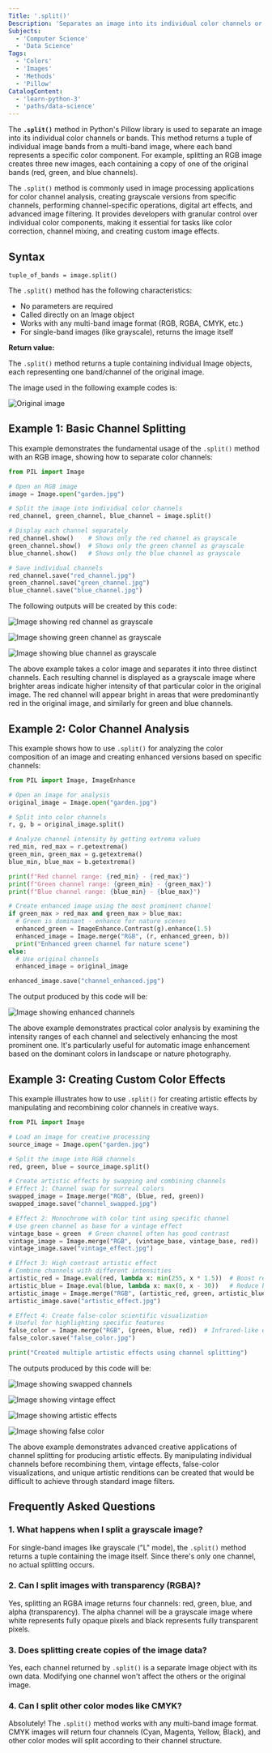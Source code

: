 ```yaml
---
Title: '.split()'
Description: 'Separates an image into its individual color channels or bands.'
Subjects:
  - 'Computer Science'
  - 'Data Science'
Tags:
  - 'Colors'
  - 'Images'
  - 'Methods'
  - 'Pillow'
CatalogContent:
  - 'learn-python-3'
  - 'paths/data-science'
---
```


The **`.split()`** method in Python's Pillow library is used to separate an image into its individual color channels or bands. This method returns a tuple of individual image bands from a multi-band image, where each band represents a specific color component. For example, splitting an RGB image creates three new images, each containing a copy of one of the original bands (red, green, and blue channels).

The `.split()` method is commonly used in image processing applications for color channel analysis, creating grayscale versions from specific channels, performing channel-specific operations, digital art effects, and advanced image filtering. It provides developers with granular control over individual color components, making it essential for tasks like color correction, channel mixing, and creating custom image effects.

## Syntax

```pseudo
tuple_of_bands = image.split()
```

The `.split()` method has the following characteristics:

- No parameters are required
- Called directly on an Image object
- Works with any multi-band image format (RGB, RGBA, CMYK, etc.)
- For single-band images (like grayscale), returns the image itself

**Return value:**

The `.split()` method returns a tuple containing individual Image objects, each representing one band/channel of the original image.

The image used in the following example codes is:

![Original image](https://raw.githubusercontent.com/Codecademy/docs/main/media/garden.jpg)

## Example 1: Basic Channel Splitting

This example demonstrates the fundamental usage of the `.split()` method with an RGB image, showing how to separate color channels:

```py
from PIL import Image

# Open an RGB image
image = Image.open("garden.jpg")

# Split the image into individual color channels
red_channel, green_channel, blue_channel = image.split()

# Display each channel separately
red_channel.show()    # Shows only the red channel as grayscale
green_channel.show()  # Shows only the green channel as grayscale
blue_channel.show()   # Shows only the blue channel as grayscale

# Save individual channels
red_channel.save("red_channel.jpg")
green_channel.save("green_channel.jpg")
blue_channel.save("blue_channel.jpg")
```

The following outputs will be created by this code:

![Image showing red channel as grayscale](https://raw.githubusercontent.com/Codecademy/docs/main/media/red_channel.jpg)

![Image showing green channel as grayscale](https://raw.githubusercontent.com/Codecademy/docs/main/media/green_channel.jpg)

![Image showing blue channel as grayscale](https://raw.githubusercontent.com/Codecademy/docs/main/media/blue_channel.jpg)

The above example takes a color image and separates it into three distinct channels. Each resulting channel is displayed as a grayscale image where brighter areas indicate higher intensity of that particular color in the original image. The red channel will appear bright in areas that were predominantly red in the original image, and similarly for green and blue channels.

## Example 2: Color Channel Analysis

This example shows how to use `.split()` for analyzing the color composition of an image and creating enhanced versions based on specific channels:

```py
from PIL import Image, ImageEnhance

# Open an image for analysis
original_image = Image.open("garden.jpg")

# Split into color channels
r, g, b = original_image.split()

# Analyze channel intensity by getting extrema values
red_min, red_max = r.getextrema()
green_min, green_max = g.getextrema()
blue_min, blue_max = b.getextrema()

print(f"Red channel range: {red_min} - {red_max}")
print(f"Green channel range: {green_min} - {green_max}")
print(f"Blue channel range: {blue_min} - {blue_max}")

# Create enhanced image using the most prominent channel
if green_max > red_max and green_max > blue_max:
  # Green is dominant - enhance for nature scenes
  enhanced_green = ImageEnhance.Contrast(g).enhance(1.5)
  enhanced_image = Image.merge("RGB", (r, enhanced_green, b))
  print("Enhanced green channel for nature scene")
else:
  # Use original channels
  enhanced_image = original_image

enhanced_image.save("channel_enhanced.jpg")
```

The output produced by this code will be:

![Image showing enhanced channels](https://raw.githubusercontent.com/Codecademy/docs/main/media/channel_enhanced.jpg)

The above example demonstrates practical color analysis by examining the intensity ranges of each channel and selectively enhancing the most prominent one. It's particularly useful for automatic image enhancement based on the dominant colors in landscape or nature photography.

## Example 3: Creating Custom Color Effects

This example illustrates how to use `.split()` for creating artistic effects by manipulating and recombining color channels in creative ways.

```py
from PIL import Image

# Load an image for creative processing
source_image = Image.open("garden.jpg")

# Split the image into RGB channels
red, green, blue = source_image.split()

# Create artistic effects by swapping and combining channels
# Effect 1: Channel swap for surreal colors
swapped_image = Image.merge("RGB", (blue, red, green))
swapped_image.save("channel_swapped.jpg")

# Effect 2: Monochrome with color tint using specific channel
# Use green channel as base for a vintage effect
vintage_base = green  # Green channel often has good contrast
vintage_image = Image.merge("RGB", (vintage_base, vintage_base, red))
vintage_image.save("vintage_effect.jpg")

# Effect 3: High contrast artistic effect
# Combine channels with different intensities
artistic_red = Image.eval(red, lambda x: min(255, x * 1.5))  # Boost red
artistic_blue = Image.eval(blue, lambda x: max(0, x - 30))   # Reduce blue
artistic_image = Image.merge("RGB", (artistic_red, green, artistic_blue))
artistic_image.save("artistic_effect.jpg")

# Effect 4: Create false-color scientific visualization
# Useful for highlighting specific features
false_color = Image.merge("RGB", (green, blue, red))  # Infrared-like effect
false_color.save("false_color.jpg")

print("Created multiple artistic effects using channel splitting")
```

The outputs produced by this code will be:

![Image showing swapped channels](https://raw.githubusercontent.com/Codecademy/docs/main/media/channel_swapped.jpg)

![Image showing vintage effect](https://raw.githubusercontent.com/Codecademy/docs/main/media/vintage_effect.jpg)

![Image showing artistic effects](https://raw.githubusercontent.com/Codecademy/docs/main/media/artistic_effect.jpg)

![Image showing false color](https://raw.githubusercontent.com/Codecademy/docs/main/media/false_color.jpg)

The above example demonstrates advanced creative applications of channel splitting for producing artistic effects. By manipulating individual channels before recombining them, vintage effects, false-color visualizations, and unique artistic renditions can be created that would be difficult to achieve through standard image filters.

## Frequently Asked Questions

### 1. What happens when I split a grayscale image?

For single-band images like grayscale ("L" mode), the `.split()` method returns a tuple containing the image itself. Since there's only one channel, no actual splitting occurs.

### 2. Can I split images with transparency (RGBA)?

Yes, splitting an RGBA image returns four channels: red, green, blue, and alpha (transparency). The alpha channel will be a grayscale image where white represents fully opaque pixels and black represents fully transparent pixels.

### 3. Does splitting create copies of the image data?

Yes, each channel returned by `.split()` is a separate Image object with its own data. Modifying one channel won't affect the others or the original image.

### 4. Can I split other color modes like CMYK?

Absolutely! The `.split()` method works with any multi-band image format. CMYK images will return four channels (Cyan, Magenta, Yellow, Black), and other color modes will split according to their channel structure.
